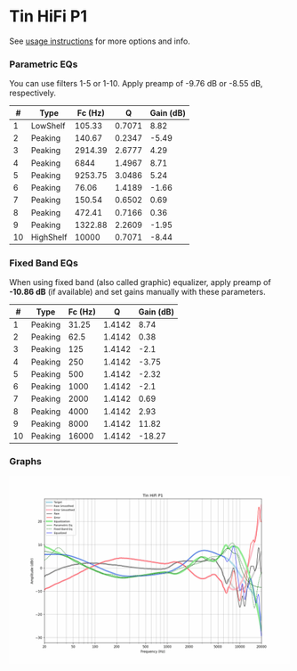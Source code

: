 # Tin HiFi P1
See [usage instructions](https://github.com/jaakkopasanen/AutoEq#usage) for more options and info.

### Parametric EQs
You can use filters 1-5 or 1-10. Apply preamp of -9.76 dB or -8.55 dB, respectively.

|   # | Type      |   Fc (Hz) |      Q |   Gain (dB) |
|-----|-----------|-----------|--------|-------------|
|   1 | LowShelf  |    105.33 | 0.7071 |        8.82 |
|   2 | Peaking   |    140.67 | 0.2347 |       -5.49 |
|   3 | Peaking   |   2914.39 | 2.6777 |        4.29 |
|   4 | Peaking   |   6844    | 1.4967 |        8.71 |
|   5 | Peaking   |   9253.75 | 3.0486 |        5.24 |
|   6 | Peaking   |     76.06 | 1.4189 |       -1.66 |
|   7 | Peaking   |    150.54 | 0.6502 |        0.69 |
|   8 | Peaking   |    472.41 | 0.7166 |        0.36 |
|   9 | Peaking   |   1322.88 | 2.2609 |       -1.95 |
|  10 | HighShelf |  10000    | 0.7071 |       -8.44 |

### Fixed Band EQs
When using fixed band (also called graphic) equalizer, apply preamp of **-10.86 dB** (if available) and set gains manually with these parameters.

|   # | Type    |   Fc (Hz) |      Q |   Gain (dB) |
|-----|---------|-----------|--------|-------------|
|   1 | Peaking |     31.25 | 1.4142 |        8.74 |
|   2 | Peaking |     62.5  | 1.4142 |        0.38 |
|   3 | Peaking |    125    | 1.4142 |       -2.1  |
|   4 | Peaking |    250    | 1.4142 |       -3.75 |
|   5 | Peaking |    500    | 1.4142 |       -2.32 |
|   6 | Peaking |   1000    | 1.4142 |       -2.1  |
|   7 | Peaking |   2000    | 1.4142 |        0.69 |
|   8 | Peaking |   4000    | 1.4142 |        2.93 |
|   9 | Peaking |   8000    | 1.4142 |       11.82 |
|  10 | Peaking |  16000    | 1.4142 |      -18.27 |

### Graphs
![](./Tin%20HiFi%20P1.png)
